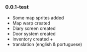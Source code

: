 ### 0.0.1-test
- Some map sprites added
- Map warp created
- Diary screen created
- Door system created
- Inventory created +
- translation (english & portuguese)
